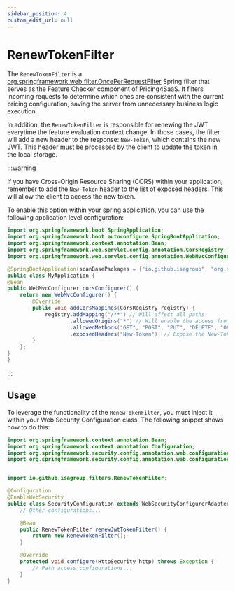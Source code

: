 ```yaml
---
sidebar_position: 4
custom_edit_url: null
---
```


# RenewTokenFilter

The `RenewTokenFilter` is a [org.springframework.web.filter.OncePerRequestFilter](https://docs.spring.io/spring-framework/docs/current/javadoc-api/org/springframework/web/filter/OncePerRequestFilter.html) Spring filter that serves as the Feature Checker component of Pricing4SaaS. It filters incoming requests to determine which ones are consistent with the current pricing configuration, saving the server from unnecessary business logic execution.

In addition, the `RenewTokenFilter` is responsible for renewing the JWT everytime the feature evaluation context change. In those cases, the filter will add a new header to the response: `New-Token`, which contains the new JWT. This header must be processed by the client to update the token in the local storage.

:::warning

If you have Cross-Origin Resource Sharing (CORS) within your application, remember to add the `New-Token` header to the list of exposed headers. This will allow the client to access the new token.

To enable this option within your spring application, you can use the following application level configuration:

```java
import org.springframework.boot.SpringApplication;
import org.springframework.boot.autoconfigure.SpringBootApplication;
import org.springframework.context.annotation.Bean;
import org.springframework.web.servlet.config.annotation.CorsRegistry;
import org.springframework.web.servlet.config.annotation.WebMvcConfigurer;

@SpringBootApplication(scanBasePackages = {"io.github.isagroup", "org.springframework.samples.myapplication"})
public class MyApplication {
@Bean
public WebMvcConfigurer corsConfigurer() {
    return new WebMvcConfigurer() {
        @Override
        public void addCorsMappings(CorsRegistry registry) {
            registry.addMapping("/**") // Will affect all paths
                    .allowedOrigins("*") // Will enable the access from any origin
                    .allowedMethods("GET", "POST", "PUT", "DELETE", "OPTIONS") // Methods to be allowed
                    .exposedHeaders("New-Token"); // Expose the New-Token header
        }
    };
}
}

```
:::

## Usage

To leverage the functionality of the `RenewTokenFilter`, you must inject it within your Web Security Configuration class. The following snippet shows how to do this:

```java
import org.springframework.context.annotation.Bean;
import org.springframework.context.annotation.Configuration;
import org.springframework.security.config.annotation.web.configuration.WebSecurityConfigurerAdapter;
import org.springframework.security.config.annotation.web.configuration.EnableWebSecurity;


import io.github.isagroup.filters.RenewTokenFilter;

@Configuration
@EnableWebSecurity
public class SecurityConfiguration extends WebSecurityConfigurerAdapter{
    // Other configurations...

    @Bean
	public RenewTokenFilter renewJwtTokenFilter() {
		return new RenewTokenFilter();
	}

    @Override
	protected void configure(HttpSecurity http) throws Exception {
        // Path access configurations...
    }
}
```
